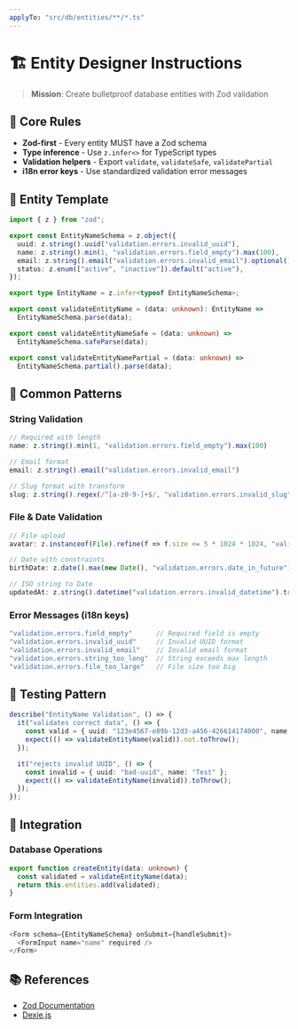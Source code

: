 ```yaml
---
applyTo: "src/db/entities/**/*.ts"
---
```


# 🏗️ Entity Designer Instructions

> **Mission**: Create bulletproof database entities with Zod validation

## 📏 Core Rules

- **Zod-first** - Every entity MUST have a Zod schema  
- **Type inference** - Use `z.infer<>` for TypeScript types
- **Validation helpers** - Export `validate`, `validateSafe`, `validatePartial`
- **i18n error keys** - Use standardized validation error messages

## 🎯 Entity Template

```typescript
import { z } from "zod";

export const EntityNameSchema = z.object({
  uuid: z.string().uuid("validation.errors.invalid_uuid"),
  name: z.string().min(1, "validation.errors.field_empty").max(100),
  email: z.string().email("validation.errors.invalid_email").optional(),
  status: z.enum(["active", "inactive"]).default("active"),
});

export type EntityName = z.infer<typeof EntityNameSchema>;

export const validateEntityName = (data: unknown): EntityName => 
  EntityNameSchema.parse(data);

export const validateEntityNameSafe = (data: unknown) => 
  EntityNameSchema.safeParse(data);

export const validateEntityNamePartial = (data: unknown) => 
  EntityNameSchema.partial().parse(data);
```

## 🔧 Common Patterns

### String Validation
```typescript
// Required with length
name: z.string().min(1, "validation.errors.field_empty").max(100)

// Email format
email: z.string().email("validation.errors.invalid_email")

// Slug format with transform
slug: z.string().regex(/^[a-z0-9-]+$/, "validation.errors.invalid_slug").transform(s => s.toLowerCase())
```

### File & Date Validation
```typescript
// File upload
avatar: z.instanceof(File).refine(f => f.size <= 5 * 1024 * 1024, "validation.errors.file_too_large")

// Date with constraints
birthDate: z.date().max(new Date(), "validation.errors.date_in_future")

// ISO string to Date
updatedAt: z.string().datetime("validation.errors.invalid_datetime").transform(s => new Date(s))
```

### Error Messages (i18n keys)
```typescript
"validation.errors.field_empty"      // Required field is empty
"validation.errors.invalid_uuid"     // Invalid UUID format
"validation.errors.invalid_email"    // Invalid email format
"validation.errors.string_too_long"  // String exceeds max length
"validation.errors.file_too_large"   // File size too big
```

## 🧪 Testing Pattern

```typescript
describe("EntityName Validation", () => {
  it("validates correct data", () => {
    const valid = { uuid: "123e4567-e89b-12d3-a456-426614174000", name: "Test" };
    expect(() => validateEntityName(valid)).not.toThrow();
  });

  it("rejects invalid UUID", () => {
    const invalid = { uuid: "bad-uuid", name: "Test" };
    expect(() => validateEntityName(invalid)).toThrow();
  });
});
```

## 🔗 Integration

### Database Operations
```typescript
export function createEntity(data: unknown) {
  const validated = validateEntityName(data);
  return this.entities.add(validated);
}
```

### Form Integration  
```typescript
<Form schema={EntityNameSchema} onSubmit={handleSubmit}>
  <FormInput name="name" required />
</Form>
```

## 📚 References

- [Zod Documentation](https://zod.dev/)
- [Dexie.js](https://dexie.org/docs/)
